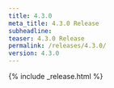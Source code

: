```yaml
---
title: 4.3.0
meta_title: 4.3.0 Release
subheadline: 
teaser: 4.3.0 Release
permalink: /releases/4.3.0/
version: 4.3.0
---
```


{% include _release.html %}
